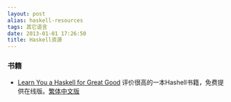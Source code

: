 ```yaml
---
layout: post
alias: haskell-resources
tags: 其它语言
date: 2013-01-01 17:26:50
title: Haskell资源
---
```


### 书籍

*   [Learn You a Haskell for Great Good](http://learnyouahaskell.com/) 评价很高的一本Hashell书籍，免费提供在线版。[繁体中文版](http://learnyouahaskell-zh-tw.csie.org/)
